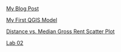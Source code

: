 [My Blog Post](blogpost1.md)

[My First QGIS Model](qgisModel.md)

[Distance vs. Median Gross Rent Scatter Plot](http://sarahhaedrich.github.io/Graph_Distance_vs_MGR.html)


[Lab 02](Lab02.md)
